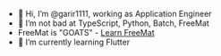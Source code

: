 - 👋 Hi, I’m @garir1111, working as Application Engineer
- 👀 I’m not bad at TypeScript, Python, Batch, FreeMat
- FreeMat is "GOATS" - [Learn FreeMat](https://freemat.sourceforge.net/)
- 🌱 I’m currently learning Flutter
<!---
garir1111/garir1111 is a ✨ special ✨ repository because its `README.md` (this file) appears on your GitHub profile.
You can click the Preview link to take a look at your changes.
--->
